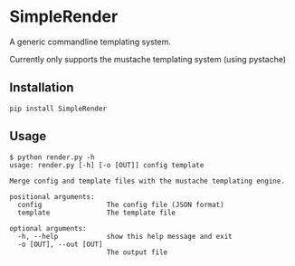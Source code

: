 SimpleRender
=========

A generic commandline templating system.

Currently only supports the mustache templating system (using pystache)

Installation
---
`pip install SimpleRender`

Usage
---
```
$ python render.py -h
usage: render.py [-h] [-o [OUT]] config template

Merge config and template files with the mustache templating engine.

positional arguments:
  config                The config file (JSON format)
  template              The template file

optional arguments:
  -h, --help            show this help message and exit
  -o [OUT], --out [OUT]
                        The output file
```
